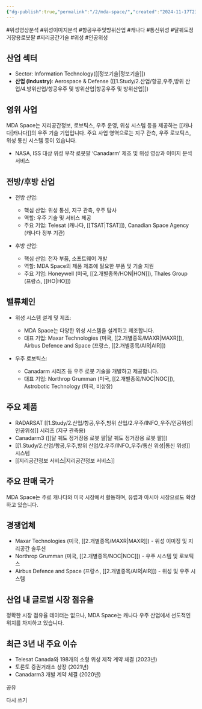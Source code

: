 ```yaml
---
{"dg-publish":true,"permalink":"/2/mda-space/","created":"2024-11-17T23:21:33.858+09:00","updated":"2025-07-29T21:37:04.899+09:00"}
---
```


#위성영상분석 #위성이미지분석 #항공우주및방위산업 #캐나다 #통신위성 #달궤도정거장용로봇팔 #지리공간기술 #위성 #인공위성 


## 산업 섹터

- Sector: Information Technology([[정보기술\|정보기술]])
- **산업 (Industry)**: Aerospace & Defense ([[1.Study/2.산업/항공,우주,방위 산업/4.방위산업/항공우주 및 방위산업\|항공우주 및 방위산업]])
## 영위 사업

MDA Space는 지리공간정보, 로보틱스, 우주 운영, 위성 시스템 등을 제공하는 [[캐나다\|캐나다]]의 우주 기술 기업입니다. 주요 사업 영역으로는 지구 관측, 우주 로보틱스, 위성 통신 시스템 등이 있습니다.

- NASA, ISS 대상 위성 부착 로봇팔 ‘Canadarm’ 제조 및 위성 영상과 이미지 분석 서비스

## 전방/후방 산업

- 전방 산업:
    
    - 핵심 산업: 위성 통신, 지구 관측, 우주 탐사
    - 역할: 우주 기술 및 서비스 제공
    - 주요 기업: Telesat (캐나다, [[TSAT\|TSAT]]), Canadian Space Agency (캐나다 정부 기관)
    
- 후방 산업:
    
    - 핵심 산업: 전자 부품, 소프트웨어 개발
    - 역할: MDA Space의 제품 제조에 필요한 부품 및 기술 지원
    - 주요 기업: Honeywell (미국, [[2.개별종목/HON\|HON]]), Thales Group (프랑스, [[HO\|HO]])
    

## 밸류체인

- 위성 시스템 설계 및 제조:
    
    - MDA Space는 다양한 위성 시스템을 설계하고 제조합니다.
    - 대표 기업: Maxar Technologies (미국, [[2.개별종목/MAXR\|MAXR]]), Airbus Defence and Space (프랑스, [[2.개별종목/AIR\|AIR]])
    
- 우주 로보틱스:
    
    - Canadarm 시리즈 등 우주 로봇 기술을 개발하고 제공합니다.
    - 대표 기업: Northrop Grumman (미국, [[2.개별종목/NOC\|NOC]]), Astrobotic Technology (미국, 비상장)
    

## 주요 제품

- RADARSAT [[1.Study/2.산업/항공,우주,방위 산업/2.우주/INFO_우주/인공위성\|인공위성]] 시리즈 (지구 관측용)
- Canadarm3 ([[달 궤도 정거장용 로봇 팔\|달 궤도 정거장용 로봇 팔]])
- [[1.Study/2.산업/항공,우주,방위 산업/2.우주/INFO_우주/통신 위성\|통신 위성]] 시스템
- [[지리공간정보 서비스\|지리공간정보 서비스]]

## 주요 판매 국가

MDA Space는 주로 캐나다와 미국 시장에서 활동하며, 유럽과 아시아 시장으로도 확장하고 있습니다.

## 경쟁업체

- Maxar Technologies (미국, [[2.개별종목/MAXR\|MAXR]]) - 위성 이미징 및 지리공간 솔루션
- Northrop Grumman (미국, [[2.개별종목/NOC\|NOC]]) - 우주 시스템 및 로보틱스
- Airbus Defence and Space (프랑스, [[2.개별종목/AIR\|AIR]]) - 위성 및 우주 시스템

## 산업 내 글로벌 시장 점유율

정확한 시장 점유율 데이터는 없으나, MDA Space는 캐나다 우주 산업에서 선도적인 위치를 차지하고 있습니다.

## 최근 3년 내 주요 이슈

- Telesat Canada와 198개의 소형 위성 제작 계약 체결 (2023년)
- 토론토 증권거래소 상장 (2021년)
- Canadarm3 개발 계약 체결 (2020년)

공유

다시 쓰기